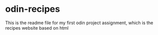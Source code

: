 # odin-recipes
This is the readme file for my first odin project assignment, which is the recipes website based on html 
